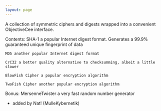 ```yaml
---
layout: page
---
```


A collection of symmetric ciphers and digests wrapped into a convenient ObjectiveCee interface.

Contents:
	SHA-1 a popular Internet digest format. Generates a 99.9% guaranteed unique fingerprint of data

	MD5 another popular Internet digest format

	CrC32 a better quality alternative to checksumming, albeit a little slower

	BlowFish Cipher a popular encryption algorithm

	TwoFish Cipher another popular encryption algorithm

Bonus:
	MersenneTwister a very fast random number generator

- added by Nat! (MulleKybernetik)
